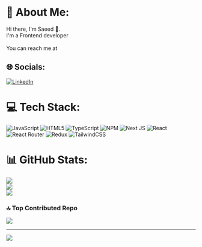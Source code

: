 # 💫 About Me:
Hi there, I'm Saeed 👋.<br>I'm a Frontend developer<br><br>You can reach me at


## 🌐 Socials:
[![LinkedIn](https://img.shields.io/badge/LinkedIn-%230077B5.svg?logo=linkedin&logoColor=white)](https://linkedin.com/in/https://www.linkedin.com/in/saeed-ghezel-arsalan/) 

# 💻 Tech Stack:
![JavaScript](https://img.shields.io/badge/javascript-%23323330.svg?style=for-the-badge&logo=javascript&logoColor=%23F7DF1E) ![HTML5](https://img.shields.io/badge/html5-%23E34F26.svg?style=for-the-badge&logo=html5&logoColor=white) ![TypeScript](https://img.shields.io/badge/typescript-%23007ACC.svg?style=for-the-badge&logo=typescript&logoColor=white) ![NPM](https://img.shields.io/badge/NPM-%23000000.svg?style=for-the-badge&logo=npm&logoColor=white) ![Next JS](https://img.shields.io/badge/Next-black?style=for-the-badge&logo=next.js&logoColor=white) ![React](https://img.shields.io/badge/react-%2320232a.svg?style=for-the-badge&logo=react&logoColor=%2361DAFB) ![React Router](https://img.shields.io/badge/React_Router-CA4245?style=for-the-badge&logo=react-router&logoColor=white) ![Redux](https://img.shields.io/badge/redux-%23593d88.svg?style=for-the-badge&logo=redux&logoColor=white) ![TailwindCSS](https://img.shields.io/badge/tailwindcss-%2338B2AC.svg?style=for-the-badge&logo=tailwind-css&logoColor=white)
# 📊 GitHub Stats:
![](https://github-readme-stats.vercel.app/api?username=saeedghezelarsalan&theme=merko&hide_border=true&include_all_commits=true&count_private=false)<br/>
![](https://github-readme-streak-stats.herokuapp.com/?user=saeedghezelarsalan&theme=merko&hide_border=true)<br/>
![](https://github-readme-stats.vercel.app/api/top-langs/?username=saeedghezelarsalan&theme=merko&hide_border=true&include_all_commits=true&count_private=false&layout=compact)

### 🔝 Top Contributed Repo
![](https://github-contributor-stats.vercel.app/api?username=saeedghezelarsalan&limit=5&theme=tokyonight&combine_all_yearly_contributions=true)

---
[![](https://visitcount.itsvg.in/api?id=saeedghezelarsalan&icon=6&color=0)](https://visitcount.itsvg.in)

<!-- Proudly created with GPRM ( https://gprm.itsvg.in ) -->
